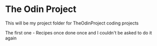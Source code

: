 # The Odin Project

This will be my project folder for TheOdinProject coding projects

The first one - Recipes once done once and I couldn't be asked to do it again

